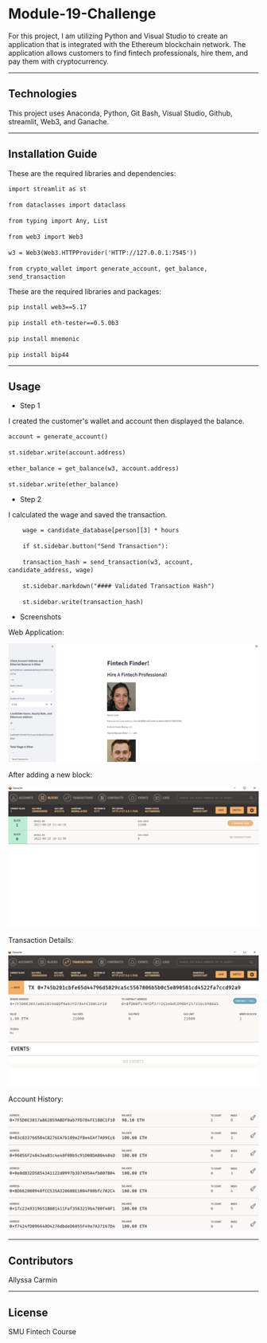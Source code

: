 # Module-19-Challenge

For this project, I am utilizing Python and Visual Studio to create an application that is integrated with the Ethereum blockchain network. The application allows customers to find fintech professionals, hire them, and pay them with cryptocurrency.

---

## Technologies

This project uses Anaconda, Python, Git Bash, Visual Studio, Github, streamlit, Web3, and Ganache.

---

## Installation Guide

These are the required libraries and dependencies:

    import streamlit as st

    from dataclasses import dataclass

    from typing import Any, List

    from web3 import Web3

    w3 = Web3(Web3.HTTPProvider('HTTP://127.0.0.1:7545'))

    from crypto_wallet import generate_account, get_balance, send_transaction


These are the required libraries and packages:

    pip install web3==5.17

    pip install eth-tester==0.5.0b3

    pip install mnemonic

    pip install bip44

---

## Usage

* Step 1 

I created the customer's wallet and account then displayed the balance.

    account = generate_account()

    st.sidebar.write(account.address)

    ether_balance = get_balance(w3, account.address)

    st.sidebar.write(ether_balance)


* Step 2

I calculated the wage and saved the transaction.

        wage = candidate_database[person][3] * hours

        if st.sidebar.button("Send Transaction"):

        transaction_hash = send_transaction(w3, account, candidate_address, wage)

        st.sidebar.markdown("#### Validated Transaction Hash")

        st.sidebar.write(transaction_hash)


* Screenshots

Web Application:

![Initial Web Interface](https://github.com/abcarmin/Module-19-Challenge/blob/main/Screenshot4.png)


After adding a new block:

![New Blocks Added](https://github.com/abcarmin/Module-19-Challenge/blob/main/Screenshot6.png)


Transaction Details:

![Transaction Details](https://github.com/abcarmin/Module-19-Challenge/blob/main/Screenshot7.png)


Account History:

![Account History](https://github.com/abcarmin/Module-19-Challenge/blob/main/Screenshot8.png)




---

## Contributors

Allyssa Carmin

---

## License

SMU Fintech Course